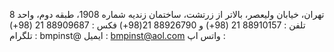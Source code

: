 تهران، خیابان ولیعصر، بالاتر از زرتشت، ساختمان زندیه
شماره 1908، طبقه دوم، واحد 8
تلفن : 88910157 21 (98+) و 88926790 21(98+)
فکس : 88909687 21 (98+)
تلگرام : bmpinst@ 
ایمیل : [bmpinst@aol.com](mailto:bmpinst@aol.com)
واتس اپ :